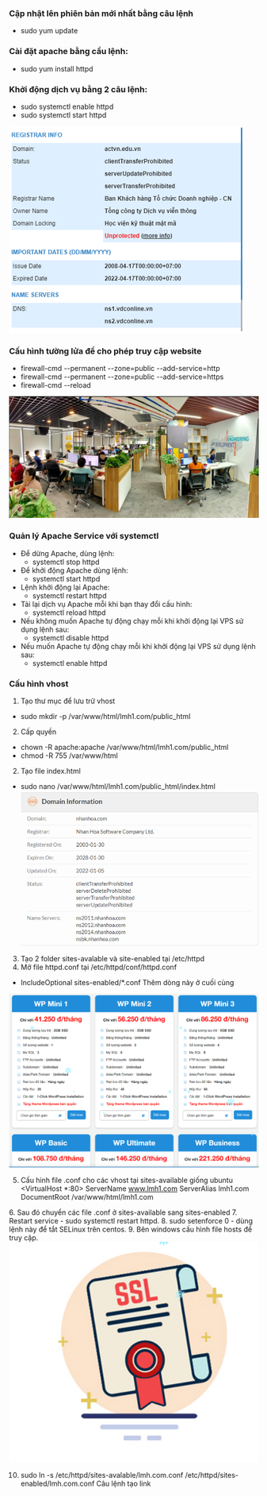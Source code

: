### Cập nhật lên phiên bản mới nhất bằng câu lệnh
- sudo yum update

### Cài đặt apache bằng cầu lệnh:
- sudo yum install httpd

### Khởi động dịch vụ bằng 2 câu lệnh:
- sudo systemctl enable httpd
- sudo systemctl start httpd

<img src="image/1.PNG">

### Cấu hình tường lửa để cho phép truy cập website
- firewall-cmd --permanent --zone=public --add-service=http
- firewall-cmd --permanent --zone=public --add-service=https
- firewall-cmd --reload

<img src="image/2.PNG">

### Quản lý Apache Service với systemctl
- Để dừng Apache, dùng lệnh:
    + systemctl stop httpd
- Để khởi động Apache dùng lệnh:
    + systemctl start httpd
- Lệnh khởi động lại Apache:
    + systemctl restart httpd
- Tải lại dịch vụ Apache mỗi khi bạn thay đổi cấu hình:
    + systemctl reload httpd
- Nếu không muốn Apache tự động chạy mỗi khi khởi động lại VPS sử dụng lệnh sau:
    + systemctl disable httpd
- Nếu muốn Apache tự động chạy mỗi khi khởi động lại VPS sử dụng lệnh sau:
    + systemctl enable httpd
### Cấu hình vhost
1. Tạo thư mục để lưu trữ vhost
- sudo mkdir -p /var/www/html/lmh1.com/public_html
2. Cấp quyền
- chown -R apache:apache /var/www/html/lmh1.com/public_html
- chmod -R 755 /var/www/html
2. Tạo file index.html
- sudo nano /var/www/html/lmh1.com/public_html/index.html
    <img src="image/5.PNG">

3. Tạo 2 folder sites-avalable và site-enabled tại /etc/httpd
4. Mở file httpd.conf tại /etc/httpd/conf/httpd.conf

- IncludeOptional sites-enabled/*.conf
Thêm dòng này ở cuối cùng

<img src="image/7.PNG">

5. Cấu hình file .conf cho các vhost tại sites-available giống ubuntu
<VirtualHost *:80>
	ServerName www.lmh1.com
	ServerAlias lmh1.com
	DocumentRoot /var/www/html/lmh1.com
</VirtualHost>
6. Sau đó chuyển các file .conf ở sites-available sang sites-enabled
7. Restart service
- sudo systemctl restart httpd.
8. sudo setenforce 0
- dùng lệnh này để tắt SELinux trên centos.
9. Bên windows cấu hình file hosts để truy cập.


<img src="image/8.PNG">
 
 10. sudo ln -s /etc/httpd/sites-avalable/lmh.com.conf /etc/httpd/sites-enabled/lmh.com.conf
Câu lệnh tạo link